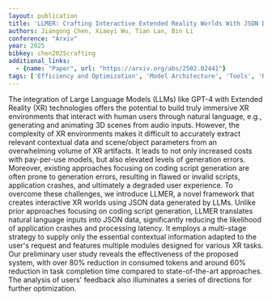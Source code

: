 ```yaml
---
layout: publication
title: 'LLMER: Crafting Interactive Extended Reality Worlds With JSON Data Generated By Large Language Models'
authors: Jiangong Chen, Xiaoyi Wu, Tian Lan, Bin Li
conference: "Arxiv"
year: 2025
bibkey: chen2025crafting
additional_links:
  - {name: "Paper", url: "https://arxiv.org/abs/2502.02441"}
tags: ['Efficiency and Optimization', 'Model Architecture', 'Tools', 'Reinforcement Learning', 'GPT']
---
```

The integration of Large Language Models (LLMs) like GPT-4 with Extended
Reality (XR) technologies offers the potential to build truly immersive XR
environments that interact with human users through natural language, e.g.,
generating and animating 3D scenes from audio inputs. However, the complexity
of XR environments makes it difficult to accurately extract relevant contextual
data and scene/object parameters from an overwhelming volume of XR artifacts.
It leads to not only increased costs with pay-per-use models, but also elevated
levels of generation errors. Moreover, existing approaches focusing on coding
script generation are often prone to generation errors, resulting in flawed or
invalid scripts, application crashes, and ultimately a degraded user
experience. To overcome these challenges, we introduce LLMER, a novel framework
that creates interactive XR worlds using JSON data generated by LLMs. Unlike
prior approaches focusing on coding script generation, LLMER translates natural
language inputs into JSON data, significantly reducing the likelihood of
application crashes and processing latency. It employs a multi-stage strategy
to supply only the essential contextual information adapted to the user's
request and features multiple modules designed for various XR tasks. Our
preliminary user study reveals the effectiveness of the proposed system, with
over 80% reduction in consumed tokens and around 60% reduction in task
completion time compared to state-of-the-art approaches. The analysis of users'
feedback also illuminates a series of directions for further optimization.

